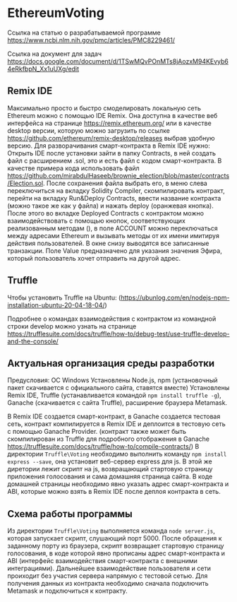 # EthereumVoting


Ссылка на статью о разрабатываемой программе
https://www.ncbi.nlm.nih.gov/pmc/articles/PMC8229461/


Ссылка на документ для задач
https://docs.google.com/document/d/1TSwMQvPOnMTs8jAozxM94KEvyb64eRkfbpN_Xx1uUXg/edit

## Remix IDE
Максимально просто и быстро смоделировать локальную сеть Ethereum можно с помощью IDE Remix. Она доступна в качестве веб интерфейса на странице https://remix.ethereum.org/ или в качестве desktop версии, которую можно загрузить по ссылке https://github.com/ethereum/remix-desktop/releases выбрав удобную версию.
Для разворачивания смарт-контракта в Remix IDE нужно:
Открыть IDE после установки зайти в папку Contracts, в ней создать файл с расширением .sol, это и есть файл с кодом смарт-контракта. В качестве примера кода использовать файл https://github.com/mirabdulHaseeb/brownie_election/blob/master/contracts/Election.sol. После сохранения файла выбрать его, в меню слева переключиться на вкладку Solidity Compiler, скомпилировать контракт, перейти на вкладку Run&Deploy Contracts, ввести название контракта (можно такое же как у файла) и нажать deploy (оранжевая кнопка).
После этого во вкладке Deployed Contracts с контрактом можно взаимодействовать с помощью кнопок, соответствующих реализованным методам (), в поле ACCOUNT можно переключаться между адресами Ethereum и вызывать методы от их имени имитируя действия пользователей. В окне снизу выводятся все записанные транзакции. Поле Value предназначено для указания значения Эфира, который пользователь хочет отправить на другой адрес. 

## Truffle
Чтобы установить Truffle на Ubuntu: (https://ubunlog.com/en/nodejs-npm-installation-ubuntu-20-04-18-04/)

Подробнее о командах взаимодействия с контрактом из командной строки develop можно узнать на странице https://trufflesuite.com/docs/truffle/how-to/debug-test/use-truffle-develop-and-the-console/


## Актуальная организация среды разработки
Предусловия:
ОС Windows
Установлены Node.js, npm (установочный пакет скачивается с официального сайта, ставятся вместе)
Установлены Remix IDE, Truffle (устанавливается командой `npm install truffle -g`),
Ganache (скачивается с сайта Truffle), расширение браузера Metamask.

В Remix IDE создается смарт-контракт, в Ganache создается тестовая сеть,
контракт компилируется в Remix IDE и деплоится в тестовую сеть с помощью Ganache Provider.
(контракт также может быть скомпилирован из Truffle для подробного отображения в Ganache https://trufflesuite.com/docs/truffle/how-to/compile-contracts/)
В директории `Truffle\Voting` необходимо выполнить команду `npm install express --save`, она установит веб-сервер express для js.
В этой же диретории лежит скрипт на js, возвращающий стартовую страницу приложения голосования и сама домашняя страница сайта.
В коде домашней страницы необходимо явно указать адрес смарт-контракта и ABI, которые можно взять в Remix IDE после деплоя контракта в сеть.

## Схема работы программы
Из директории `Truffle\Voting` выполняется команда `node server.js`, которая запускает скрипт, слушающий порт 5000.
После обращения к заданному порту из браузера, скрипт возвращает стартовую страницу голосования, в коде которой явно прописаны
адрес смарт-контракта и ABI (интерфейс взаимодействия смарт-контракта с  внешними интеграциями).
Дальнейшее взаимодействие пользователя и сети проиходит без участия сервера напрямую с тестовой сетью.
Для получения данных из контракта необходимо сначала подключить Metamask и подключиться к контракту.
